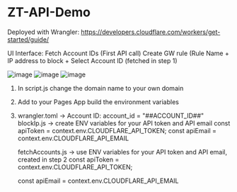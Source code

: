 # ZT-API-Demo
Deployed with Wrangler: https://developers.cloudflare.com/workers/get-started/guide/

UI Interface:
Fetch Account IDs (First API call)
Create GW rule (Rule Name + IP address to block + Select Account ID (fetched in step 1)

![image](https://github.com/user-attachments/assets/834e44fb-2899-41b6-9a77-e643068dbea6)
![image](https://github.com/user-attachments/assets/31b06e5f-3905-494c-bf27-17b1efc943d0)
![image](https://github.com/user-attachments/assets/d201763b-13c4-438f-9950-15166e23e741)




1. In script.js change the domain name to your own domain
2. Add to your Pages App build the environment variables
3. wrangler.toml → Account ID: 
      account_id = "##ACCOUNT_ID##"
      blockIp.js → create ENV variables for your API token and API email
      const apiToken = context.env.CLOUDFLARE_API_TOKEN;
      const apiEmail = context.env.CLOUDFLARE_API_EMAIL

      fetchAccounts.js → use ENV variables for your API token and API email, created in step 2
      const apiToken = context.env.CLOUDFLARE_API_TOKEN;

      const apiEmail = context.env.CLOUDFLARE_API_EMAIL

